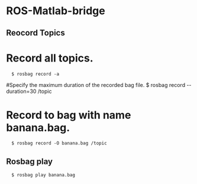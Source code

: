 # ROS-Matlab-bridge

## Reocord Topics
  # Record all topics.
      $ rosbag record -a
    
  #Specify the maximum duration of the recorded bag file.
      $ rosbag record --duration=30 /topic
    
  # Record to bag with name banana.bag.
      $ rosbag record -O banana.bag /topic


## Rosbag play
      $ rosbag play banana.bag
